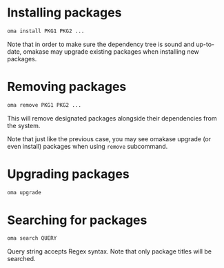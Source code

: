 # Installing packages
```bash
oma install PKG1 PKG2 ...
```

Note that in order to make sure the dependency tree is sound and up-to-date, omakase may upgrade existing packages when installing new packages.

# Removing packages
```bash
oma remove PKG1 PKG2 ...
```

This will remove designated packages alongside their dependencies from the system.

Note that just like the previous case, you may see omakase upgrade (or even install) packages when using `remove` subcommand.

# Upgrading packages
```bash
oma upgrade
```

# Searching for packages
```bash
oma search QUERY
```

Query string accepts Regex syntax. Note that only package titles will be searched.
